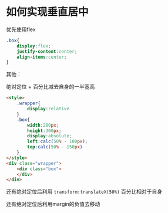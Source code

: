 # 如何实现垂直居中

优先使用flex

```css
.box{
	display:flex;
	justify-content:center;
	align-items:center;
}
```


其他：

绝对定位 + 百分比减去自身的一半宽高

```html
<style>
	.wrapper{
		display:relative
	}
	.box{
		width:200px;
		height:300px;
		display:absolute;
		left:calc(50% - 100px);
		top:calc(50% - 150px)
	}
</style>
<div class="wrapper">
	<div class="box">
	</div>
</div>
```


还有绝对定位后利用 `transform:translateX(50%)`  百分比相对于自身

还有绝对定位后利用margin的负值去移动

